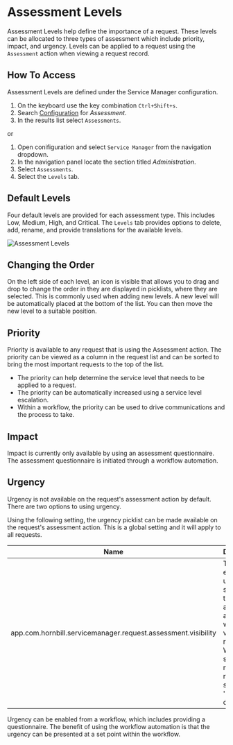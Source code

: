# Assessment Levels
Assessment Levels help define the importance of a request.  These levels can be allocated to three types of assessment which include priority, impact, and urgency.  Levels can be applied to a request using the `Assessment` action when viewing a request record.

## How To Access
Assessment Levels are defined under the Service Manager configuration.
1. On the keyboard use the key combination `Ctrl+Shift+s`.
1. Search [Configuration](/esp-config/getting-started/using-configuration) for *Assessment*.
1. In the results list select `Assessments`.

or

1. Open conifiguration and select `Service Manager` from the navigation dropdown.
2. In the navigation panel locate the section titled *Administration*.
3. Select `Assessments`.
4. Select the `Levels` tab.

## Default Levels
Four default levels are provided for each assessment type. This includes Low, Medium, High, and Critical. The `Levels` tab provides options to delete, add, rename, and provide translations for the available levels.

![Assessment Levels](_books/servicemanager-config/administration/images/assessment-levels.png)

## Changing the Order
On the left side of each level, an icon is visible that allows you to drag and drop to change the order in they are displayed in picklists, where they are selected.  This is commonly used when adding new levels.  A new level will be automatically placed at the bottom of the list.  You can then move the new level to a suitable position.

## Priority
Priority is available to any request that is using the Assessment action.  The priority can be viewed as a column in the request list and can be sorted to bring the most important requests to the top of the list.

* The priority can help determine the service level that needs to be applied to a request. 
* The priority can be automatically increased using a service level escalation.
* Within a workflow, the priority can be used to drive communications and the process to take.

## Impact
Impact is currently only available by using an assessment questionnaire. The assessment questionnaire is initiated through a workflow automation.

## Urgency
Urgency is not available on the request's assessment action by default.  There are two options to using urgency.

Using the following setting, the urgency picklist can be made available on the request's assessment action. This is a global setting and it will apply to all requests.

|Name|Description|
|-|-|
|app.com.hornbill.servicemanager.request.assessment.visibility|This setting enables the urgency selector in the assessment action tab when viewing a request. When this selector is not required, select the 'None' option.|

Urgency can be enabled from a workflow, which includes providing a questionnaire. The benefit of using the workflow automation is that the urgency can be presented at a set point within the workflow.

<!-- :::note
If new levels are added when there are existing questions with defined Thresholds, these thresholds will need to be revisited and adjusted to include the new impact level.
:::>